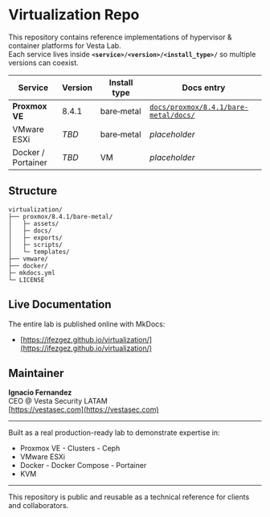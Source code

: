 # Virtualization Repo

This repository contains reference implementations of hypervisor & container platforms for Vesta Lab.  
Each service lives inside **`<service>/<version>/<install_type>/`** so multiple versions can coexist.

| Service | Version | Install type | Docs entry |
|---------|---------|--------------|------------|
| **Proxmox VE** | 8.4.1 | bare‑metal | [`docs/proxmox/8.4.1/bare-metal/docs/`](https://github.com/iFezGez/virtualization/tree/main/docs/proxmox/8.4.1/bare-metal/docs) |
| VMware ESXi | *TBD* | bare‑metal | _placeholder_ |
| Docker / Portainer | *TBD* | VM | _placeholder_ |

## Structure
```
virtualization/
├── proxmox/8.4.1/bare-metal/
│   ├─ assets/
│   ├─ docs/
│   ├─ exports/
│   ├─ scripts/
│   └─ templates/
├── vmware/
├── docker/
├─ mkdocs.yml
└─ LICENSE
```
## Live Documentation

The entire lab is published online with MkDocs:  
- [https://ifezgez.github.io/virtualization/](https://ifezgez.github.io/virtualization/)

## Maintainer

**Ignacio Fernandez**  
CEO @ Vesta Security LATAM  
[https://vestasec.com](https://vestasec.com)

---

Built as a real production-ready lab to demonstrate expertise in:
- Proxmox VE - Clusters - Ceph
- VMware ESXi
- Docker - Docker Compose - Portainer
- KVM 
---

This repository is public and reusable as a technical reference for clients and collaborators.
